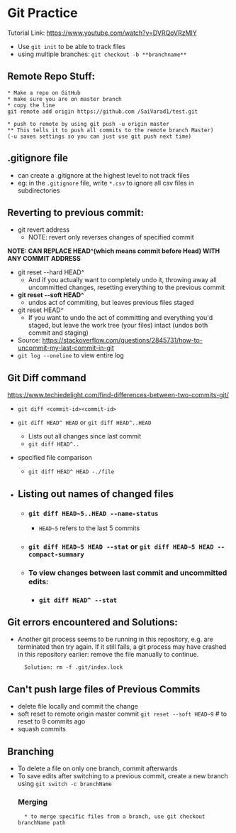 # Git Practice

Tutorial Link: https://www.youtube.com/watch?v=DVRQoVRzMIY

* Use `git init` to be able to track files 
* using multiple branches: `git checkout -b **branchname**`

## Remote Repo Stuff:
    * Make a repo on GitHub
    * make sure you are on master branch
    * copy the line 
    git remote add origin https://github.com /SaiVarad1/test.git

    * push to remote by using git push -u origin master
    ** This tells it to push all commits to the remote branch Master)
    (-u saves settings so you can just use git push next time)


## .gitignore file
* can create a .gitignore at the highest level to not track files
* eg: in the `.gitignore` file, write `*.csv` to ignore all csv files in subdirectories

## Reverting to previous commit:

* git revert address 
    * NOTE: revert only reverses changes of specified commit

**NOTE: CAN REPLACE HEAD^(which means commit before Head) WITH ANY COMMIT ADDRESS**
* git reset --hard HEAD^
    * And if you actually want to completely undo it, throwing away all uncommitted changes, resetting everything to the previous commit 
* **git reset --soft HEAD^**
    * undos act of commiting, but leaves previous files staged
* git reset HEAD^
    * If you want to undo the act of committing and everything you'd staged, but leave the work tree (your files) intact (undos both commit and staging)
* Source: https://stackoverflow.com/questions/2845731/how-to-uncommit-my-last-commit-in-git
* `git log --oneline` to view entire log
## Git Diff command
https://www.techiedelight.com/find-differences-between-two-commits-git/

* `git diff <commit-id><commit-id>`
* `git diff HEAD^ HEAD` or `git diff HEAD^..HEAD`
    * Lists out all changes since last commit 
    * `git diff HEAD^..`
* specified file comparison
    * `git diff HEAD^ HEAD -./file`
* ## Listing out names of changed files
  
    * ### `git diff HEAD~5..HEAD --name-status`
        * `HEAD~5` refers to the last 5 commits
    * ### `git diff HEAD~5 HEAD --stat` or  `git diff HEAD~5 HEAD --compact-summary`
    * ### To view changes between last commit and uncommitted edits: 
        * ###    `git diff HEAD^ --stat`



## Git errors encountered and Solutions:
* Another git process seems to be running in this repository, e.g.
are terminated then try again. If it still fails, a git process
may have crashed in this repository earlier:
remove the file manually to continue.

        Solution: rm -f .git/index.lock
## Can't push large files of Previous Commits
* delete file locally and commit the change
* soft reset to remote origin master commit `git reset --soft HEAD~9` # to reset to 9 commits ago
* squash commits

## Branching
* To delete a file on only one branch, commit afterwards
* To save edits after switching to a previous commit, create a new branch using `git switch -c branchName`
    ### Merging
        * to merge specific files from a branch, use git checkout branchName path

